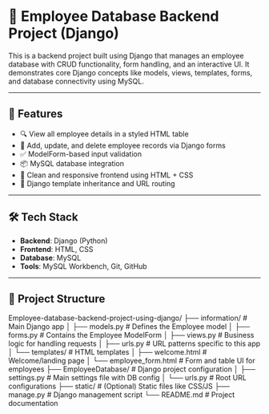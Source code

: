 # 🧾 Employee Database Backend Project (Django)

This is a backend project built using Django that manages an employee database with CRUD functionality, form handling, and an interactive UI. It demonstrates core Django concepts like models, views, templates, forms, and database connectivity using MySQL.

---

## 🚀 Features

- 🔍 View all employee details in a styled HTML table
- 📝 Add, update, and delete employee records via Django forms
- ✅ ModelForm-based input validation
- 📦 MySQL database integration
- 🎨 Clean and responsive frontend using HTML + CSS
- 🔗 Django template inheritance and URL routing

---

## 🛠️ Tech Stack

- **Backend**: Django (Python)
- **Frontend**: HTML, CSS
- **Database**: MySQL
- **Tools**: MySQL Workbench, Git, GitHub

---

## 📁 Project Structure

Employee-database-backend-project-using-django/
├── information/             # Main Django app
│   ├── models.py            # Defines the Employee model
│   ├── forms.py             # Contains the Employee ModelForm
│   ├── views.py             # Business logic for handling requests
│   ├── urls.py              # URL patterns specific to this app
│   └── templates/           # HTML templates
│       ├── welcome.html     # Welcome/landing page
│       └── employee_form.html # Form and table UI for employees
├── EmployeeDatabase/        # Django project configuration
│   ├── settings.py          # Main settings file with DB config
│   └── urls.py              # Root URL configurations
├── static/                  # (Optional) Static files like CSS/JS
├── manage.py                # Django management script
└── README.md                # Project documentation

